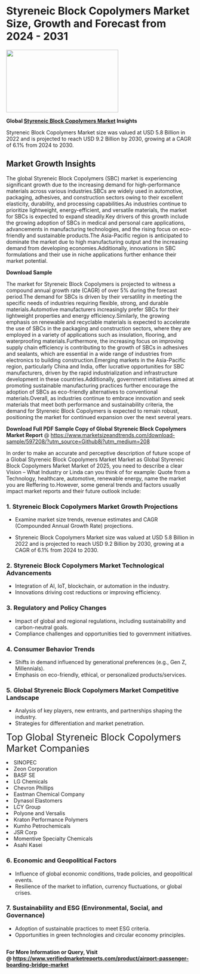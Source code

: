 <H1>Styreneic Block Copolymers Market Size, Growth and Forecast from 2024 - 2031</H1><img class="aligncenter size-medium wp-image-584254" src="https://thirdeyenews.in/wp-content/uploads/2024/09/Global-Market-Research-300x168.jpeg" alt="" width="300" height="168" /><p><strong>Global&nbsp;<a href="https://www.marketsizeandtrends.com/download-sample/597208/?utm_source=Github8j?utm_medium=208">Styreneic Block Copolymers Market</a> Insights</strong></p><p>Styreneic Block Copolymers Market size was valued at USD 5.8 Billion in 2022 and is projected to reach USD 9.2 Billion by 2030, growing at a CAGR of 6.1% from 2024 to 2030.</p><p><h2>Market Growth Insights</h2> <p>The global Styreneic Block Copolymers (SBC) market is experiencing significant growth due to the increasing demand for high-performance materials across various industries.SBCs are widely used in automotive, packaging, adhesives, and construction sectors owing to their excellent elasticity, durability, and processing capabilities.As industries continue to prioritize lightweight, energy-efficient, and versatile materials, the market for SBCs is expected to expand steadily.Key drivers of this growth include the growing adoption of SBCs in medical and personal care applications, advancements in manufacturing technologies, and the rising focus on eco-friendly and sustainable products.The Asia-Pacific region is anticipated to dominate the market due to high manufacturing output and the increasing demand from developing economies.Additionally, innovations in SBC formulations and their use in niche applications further enhance their market potential.</p> <p><strong>Download Sample</strong></p> <p>The market for Styreneic Block Copolymers is projected to witness a compound annual growth rate (CAGR) of over 5% during the forecast period.The demand for SBCs is driven by their versatility in meeting the specific needs of industries requiring flexible, strong, and durable materials.Automotive manufacturers increasingly prefer SBCs for their lightweight properties and energy efficiency.Similarly, the growing emphasis on renewable and recyclable materials is expected to accelerate the use of SBCs in the packaging and construction sectors, where they are employed in a variety of applications such as insulation, flooring, and waterproofing materials.Furthermore, the increasing focus on improving supply chain efficiency is contributing to the growth of SBCs in adhesives and sealants, which are essential in a wide range of industries from electronics to building construction.Emerging markets in the Asia-Pacific region, particularly China and India, offer lucrative opportunities for SBC manufacturers, driven by the rapid industrialization and infrastructure development in these countries.Additionally, government initiatives aimed at promoting sustainable manufacturing practices further encourage the adoption of SBCs as eco-friendly alternatives to conventional materials.Overall, as industries continue to embrace innovation and seek materials that meet both performance and sustainability criteria, the demand for Styreneic Block Copolymers is expected to remain robust, positioning the market for continued expansion over the next several years.</p> <p><span class=""><strong>Download Full PDF Sample Copy of Global Styreneic Block Copolymers Market Report</strong> @ <a href="https://www.marketsizeandtrends.com/download-sample/597208/?utm_source=Github8j?utm_medium=208" target="_blank">https://www.marketsizeandtrends.com/download-sample/597208/?utm_source=Github8j?utm_medium=208</a></span></p><p>In order to make an accurate and perceptive description of future scope of a Global&nbsp;Styreneic Block Copolymers Market Market as Global&nbsp;Styreneic Block Copolymers Market Market of 2025, you need to describe a clear Vision &ndash; What Industry or Linda can you think of for example: Quote from a Technology, healthcare, automotive, renewable energy, name the market you are Reffering to.However, some general trends and factors usually impact market reports and their future outlook include:</p><h3>1.&nbsp;<strong>Styreneic Block Copolymers Market Growth Projections</strong></h3><ul><li>Examine market size trends, revenue estimates and CAGR (Compounded Annual Growth Rate) projections.</li><li><p>Styreneic Block Copolymers Market size was valued at USD 5.8 Billion in 2022 and is projected to reach USD 9.2 Billion by 2030, growing at a CAGR of 6.1% from 2024 to 2030.</p></li></ul><h3>2.&nbsp;<strong>Styreneic Block Copolymers Market Technological Advancements</strong></h3><ul><li>Integration of AI, IoT, blockchain, or automation in the industry.</li><li>Innovations driving cost reductions or improving efficiency.</li></ul><h3>3.&nbsp;<strong>Regulatory and Policy Changes</strong></h3><ul><li>Impact of global and regional regulations, including sustainability and carbon-neutral goals.</li><li>Compliance challenges and opportunities tied to government initiatives.</li></ul><h3>4.&nbsp;<strong>Consumer Behavior Trends</strong></h3><ul><li>Shifts in demand influenced by generational preferences (e.g., Gen Z, Millennials).</li><li>Emphasis on eco-friendly, ethical, or personalized products/services.</li></ul><h3>5.&nbsp;<strong>Global Styreneic Block Copolymers Market Competitive Landscape</strong></h3><ul><li>Analysis of key players, new entrants, and partnerships shaping the industry.</li><li>Strategies for differentiation and market penetration.</li></ul><p data-pm-slice="1 1 []"><span style="color: inherit; font-family: inherit; font-size: 25px;">Top Global Styreneic Block Copolymers Market Companies</span></p><div class="" data-test-id=""><p><li>SINOPEC</li><li> Zeon Corporation</li><li> BASF SE</li><li> LG Chemicals</li><li> Chevron Phillips</li><li> Eastman Chemical Company</li><li> Dynasol Elastomers</li><li> LCY Group</li><li> Polyone and Versalis</li><li> Kraton Performance Polymers</li><li> Kumho Petrochemicals</li><li> JSR Corp</li><li> Momentive Specialty Chemicals</li><li> Asahi Kasei</li></p></div><h3>6.&nbsp;<strong>Economic and Geopolitical Factors</strong></h3><ul><li>Influence of global economic conditions, trade policies, and geopolitical events.</li><li>Resilience of the market to inflation, currency fluctuations, or global crises.</li></ul><h3>7.&nbsp;<strong>Sustainability and ESG (Environmental, Social, and Governance)</strong></h3><ul><li>Adoption of sustainable practices to meet ESG criteria.</li><li>Opportunities in green technologies and circular economy principles.</li></ul><h2><strong style="font-size: 14px;">For More Information or Query, Visit @&nbsp;</strong><a style="background-color: #ffffff; font-size: 14px;" href="https://www.marketsizeandtrends.com/report/styreneic-block-copolymers-market/" target="_blank">https://www.verifiedmarketreports.com/product/airport-passenger-boarding-bridge-market</a></h2>